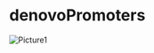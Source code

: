 # denovoPromoters
![Picture1](https://github.com/flemingtonlab/denovoPromoters/assets/23278950/322c08f5-df7f-4475-aad2-a0daf5bcea90)

